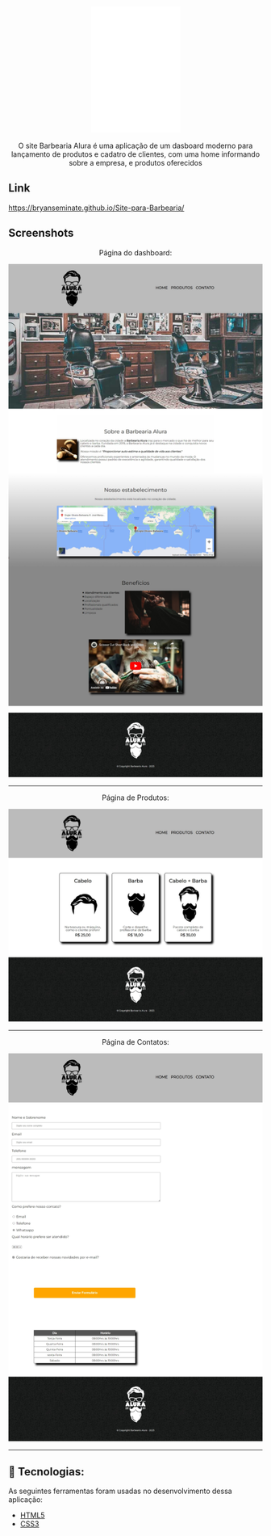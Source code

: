 


<p align="center"> <img src=logo-branco.png?raw=true" alt="Logo da barbearia"> </p>
<p align="center">O site Barbearia Alura é uma aplicação de um dasboard moderno para lançamento de produtos e cadatro de clientes, com uma home informando sobre a empresa, e produtos oferecidos</p>


## Link
https://bryanseminate.github.io/Site-para-Barbearia/

## Screenshots
<p align="center"> Página do dashboard: </p>
<img src="assets/telaHome.jpeg">

---

<p align="center"> Página de Produtos:</p>
<div align="center" text-align="center">
<img src="assets/telaProdutos.jpeg">
</div>

---

<p align="center"> Página de Contatos: </p>
<img src="assets/telaContato.jpeg">

---


## 🚀 Tecnologias: 
<p>
  As seguintes ferramentas foram usadas no desenvolvimento dessa aplicação:
    <ul>
      <li><a href="https://www.alura.com.br/cursos-online-front-end/html-css?gclid=Cj0KCQiApKagBhC1ARIsAFc7Mc6SkEWZdBPFVv6LQJMeOqmkuWzFhLmPSK1VO-6wDc-4RbIKHOKdgoMaAneWEALw_wcB">HTML5</a></li>
      <li><a href="https://www.alura.com.br/cursos-online-front-end/html-css?gclid=Cj0KCQiApKagBhC1ARIsAFc7Mc6SkEWZdBPFVv6LQJMeOqmkuWzFhLmPSK1VO-6wDc-4RbIKHOKdgoMaAneWEALw_wcB">CSS3</a></li>
 </p>




